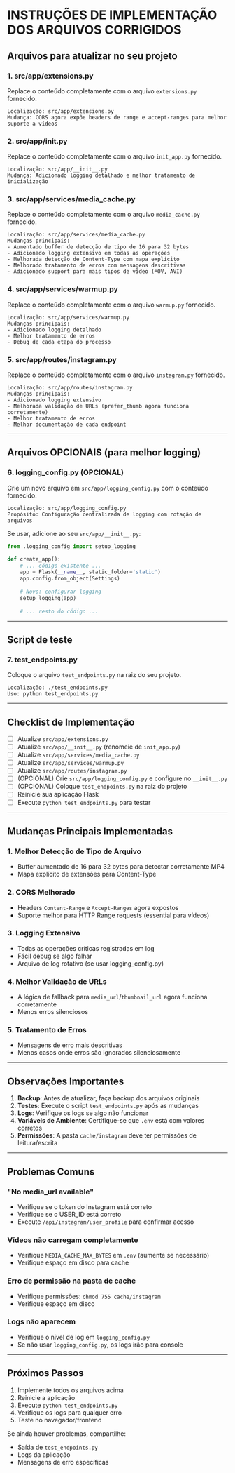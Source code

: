 # INSTRUÇÕES DE IMPLEMENTAÇÃO DOS ARQUIVOS CORRIGIDOS

## Arquivos para atualizar no seu projeto

### 1. **src/app/extensions.py**
Replace o conteúdo completamente com o arquivo `extensions.py` fornecido.

```
Localização: src/app/extensions.py
Mudança: CORS agora expõe headers de range e accept-ranges para melhor suporte a vídeos
```

### 2. **src/app/__init__.py**
Replace o conteúdo completamente com o arquivo `init_app.py` fornecido.

```
Localização: src/app/__init__.py
Mudança: Adicionado logging detalhado e melhor tratamento de inicialização
```

### 3. **src/app/services/media_cache.py**
Replace o conteúdo completamente com o arquivo `media_cache.py` fornecido.

```
Localização: src/app/services/media_cache.py
Mudanças principais:
- Aumentado buffer de detecção de tipo de 16 para 32 bytes
- Adicionado logging extensivo em todas as operações
- Melhorada detecção de Content-Type com mapa explícito
- Melhorado tratamento de erros com mensagens descritivas
- Adicionado support para mais tipos de vídeo (MOV, AVI)
```

### 4. **src/app/services/warmup.py**
Replace o conteúdo completamente com o arquivo `warmup.py` fornecido.

```
Localização: src/app/services/warmup.py
Mudanças principais:
- Adicionado logging detalhado
- Melhor tratamento de erros
- Debug de cada etapa do processo
```

### 5. **src/app/routes/instagram.py**
Replace o conteúdo completamente com o arquivo `instagram.py` fornecido.

```
Localização: src/app/routes/instagram.py
Mudanças principais:
- Adicionado logging extensivo
- Melhorada validação de URLs (prefer_thumb agora funciona corretamente)
- Melhor tratamento de erros
- Melhor documentação de cada endpoint
```

---

## Arquivos OPCIONAIS (para melhor logging)

### 6. **logging_config.py** (OPCIONAL)
Crie um novo arquivo em `src/app/logging_config.py` com o conteúdo fornecido.

```
Localização: src/app/logging_config.py
Propósito: Configuração centralizada de logging com rotação de arquivos
```

Se usar, adicione ao seu `src/app/__init__.py`:
```python
from .logging_config import setup_logging

def create_app():
    # ... código existente ...
    app = Flask(__name__, static_folder='static')
    app.config.from_object(Settings)
    
    # Novo: configurar logging
    setup_logging(app)
    
    # ... resto do código ...
```

---

## Script de teste

### 7. **test_endpoints.py**
Coloque o arquivo `test_endpoints.py` na raiz do seu projeto.

```
Localização: ./test_endpoints.py
Uso: python test_endpoints.py
```

---

## Checklist de Implementação

- [ ] Atualize `src/app/extensions.py`
- [ ] Atualize `src/app/__init__.py` (renomeie de `init_app.py`)
- [ ] Atualize `src/app/services/media_cache.py`
- [ ] Atualize `src/app/services/warmup.py`
- [ ] Atualize `src/app/routes/instagram.py`
- [ ] (OPCIONAL) Crie `src/app/logging_config.py` e configure no `__init__.py`
- [ ] (OPCIONAL) Coloque `test_endpoints.py` na raiz do projeto
- [ ] Reinicie sua aplicação Flask
- [ ] Execute `python test_endpoints.py` para testar

---

## Mudanças Principais Implementadas

### 1. **Melhor Detecção de Tipo de Arquivo**
- Buffer aumentado de 16 para 32 bytes para detectar corretamente MP4
- Mapa explícito de extensões para Content-Type

### 2. **CORS Melhorado**
- Headers `Content-Range` e `Accept-Ranges` agora expostos
- Suporte melhor para HTTP Range requests (essential para vídeos)

### 3. **Logging Extensivo**
- Todas as operações críticas registradas em log
- Fácil debug se algo falhar
- Arquivo de log rotativo (se usar logging_config.py)

### 4. **Melhor Validação de URLs**
- A lógica de fallback para `media_url`/`thumbnail_url` agora funciona corretamente
- Menos erros silenciosos

### 5. **Tratamento de Erros**
- Mensagens de erro mais descritivas
- Menos casos onde erros são ignorados silenciosamente

---

## Observações Importantes

1. **Backup**: Antes de atualizar, faça backup dos arquivos originais
2. **Testes**: Execute o script `test_endpoints.py` após as mudanças
3. **Logs**: Verifique os logs se algo não funcionar
4. **Variáveis de Ambiente**: Certifique-se que `.env` está com valores corretos
5. **Permissões**: A pasta `cache/instagram` deve ter permissões de leitura/escrita

---

## Problemas Comuns

### "No media_url available"
- Verifique se o token do Instagram está correto
- Verifique se o USER_ID está correto
- Execute `/api/instagram/user_profile` para confirmar acesso

### Vídeos não carregam completamente
- Verifique `MEDIA_CACHE_MAX_BYTES` em `.env` (aumente se necessário)
- Verifique espaço em disco para cache

### Erro de permissão na pasta de cache
- Verifique permissões: `chmod 755 cache/instagram`
- Verifique espaço em disco

### Logs não aparecem
- Verifique o nível de log em `logging_config.py`
- Se não usar `logging_config.py`, os logs irão para console

---

## Próximos Passos

1. Implemente todos os arquivos acima
2. Reinicie a aplicação
3. Execute `python test_endpoints.py`
4. Verifique os logs para qualquer erro
5. Teste no navegador/frontend

Se ainda houver problemas, compartilhe:
- Saída de `test_endpoints.py`
- Logs da aplicação
- Mensagens de erro específicas